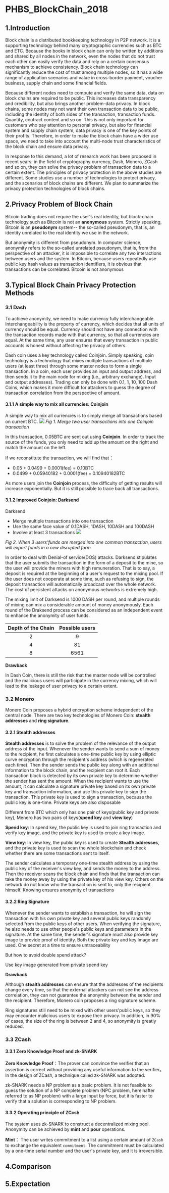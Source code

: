 # PHBS_BlockChain_2018


## 1.Introduction

Block chain is a distributed bookkeeping technology in P2P network. It is a supporting technology behind many cryptographic currencies such as BTC and ETC. Because the books in block chain can only be written by additions and shared by all nodes in the network, even the nodes that do not trust each other can easily verify the data and rely on a certain consensus mechanism to achieve consistency. Block chain technology can significantly reduce the cost of trust among multiple nodes, so it has a wide range of application scenarios and value in cross-border payment, voucher business, supply chain and some financial fields.

Because different nodes need to compute and verify the same data, data on block chains are required to be public. This increases data transparency and credibility, but also brings another problem-data privacy. In block chains, some nodes may not want their own transaction data to be public, including the identity of both sides of the transaction, transaction funds. Quantity, contract content and so on. This is not only important for customers who pay attention to personal privacy, but also for financial system and supply chain system, data privacy is one of the key points of their profits. Therefore, in order to make the block chain have a wider use space, we need to take into account the multi-node trust characteristics of the block chain and ensure data privacy.

In response to this demand, a lot of research work has been proposed in recent years: in the field of cryptography currency, Dash, Monero, ZCash and so on, they can solve the privacy problem of transaction data to a certain extent. The principles of privacy protection in the above studies are different. Some studies use a number of technologies to protect privacy, and the scenarios of block chains are different. We plan to summarize the privacy protection technologies of block chains.

## 2.Privacy Problem of Block Chain

Bitcoin trading does not require the user's real identity, but block-chain technology such as Bitcoin is not an **anonymous** system. Strictly speaking, Bitcoin is an **pseudonym** system-- the so-called pseudonym, that is, an identity unrelated to the real identity we use in the network. 

But anonymity is different from pseudonym. In computer science, anonymity refers to the so-called unrelated pseudonym, that is, from the perspective of an attacker, it is impossible to correlate any two interactions between users and the system. In Bitcoin, because users repeatedly use public key hash values as transaction identifiers, it is obvious that transactions can be correlated. Bitcoin is not anonymous

## 3.Typical Block Chain Privacy Protection Methods

### 3.1 Dash

To achieve anonymity, we need to make currency fully interchangeable. Interchangeability is the property of currency, which decides that all units of currency should be equal. Currency should not have any connection with the transaction records made with that currency, so that all currencies are equal. At the same time, any user ensures that every transaction in public accounts is honest without affecting the privacy of others.

Dash coin uses a key technology called Coinjoin. Simply speaking, coin technology is a technology that mixes multiple transactions of multiple users (at least three) through some master nodes to form a single transaction. In a coin, each user provides an input and output address, and then sends it to the main node for mixing (i.e., arbitrary exchange). Input and output addresses). Trading can only be done with 0.1, 1, 10, 100 Dash Coins, which makes it more difficult for attackers to guess the degree of transaction correlation from the perspective of amount.

#### 3.1.1 A simple way to mix all currencies: Coinjoin

A simple way to mix all currencies is to simply merge all transactions based on current BTC.
![](coinjoin.png)
*Fig 1. Merge two user transactions into one Coinjoin transaction*

In this transaction, 0.05BTC are sent out using **Coinjoin**. In order to track the source of the funds, you only need to add up the amount on the right and match the amount on the left.

If we reconstitute the transaction, we will find that：
* 0.05 + 0.0499 + 0.0001(fee) = 0.10BTC
* 0.0499 + 0.05940182 + 0.0001(fee) = 0.10940182BTC

As more users join the **Coinjoin** process, the difficulty of getting results will increase exponentially. But it is still possible to trace back all transactions.


#### 3.1.2 Improved Coinjoin: Darksend

Darksend
* Merge multiple transactions into one transaction
* Use the same face value of 0.1DASH, 1DASH, 10DASH and 100DASH
* Involve at least 3 transactions
![](darksend.png)

*Fig 2. When 3 users'funds are merged into one common transaction, users will export funds in a new disrupted form.*

In order to deal with Denial-of service(DOS) attacks. Darksend stipulates that the user submits the transaction in the form of a deposit to the mine, so the user will provide the miners with high remuneration. That is to say, a deposit is required at the beginning of a user's request to the mixing pool. If the user does not cooperate at some time, such as refusing to sign, the deposit transaction will automatically broadcast over the whole network. The cost of persistent attacks on anonymous networks is extremely high.

The mixing limit of Darksend is 1000 DASH per round, and multiple rounds of mixing can mix a considerable amount of money anonymously. Each round of the Draksend process can be considered as an independent event to enhance the anonymity of user funds.

| Depth of the Chain|Possible users|
|:------:|:------:|
|2   | 9   |
|4 |  81  |
|8  |  6561   |



**Drawback**

In Dash Coin, there is still the risk that the master node will be controlled and the malicious users will participate in the currency mixing, which will lead to the leakage of user privacy to a certain extent.

### 3.2 Monero

Monero Coin proposes a hybrid encryption scheme independent of the central node. There are two key technologies of Monero Coin: **stealth addresses** and **ring signature**.

#### 3.2.1 Stealth addresses

**Stealth addresses** is to solve the problem of the relevance of the output address of the input. Whenever the sender wants to send a sum of money to the recipient, he first calculates a one-time public key by using elliptic curve encryption through the recipient's address (which is regenerated each time). Then the sender sends the public key along with an additional information to the block chain, and the recipient can root it. Each transaction block is detected by its own private key to determine whether the sender has sent the amount. When the recipient wants to use the amount, it can calculate a signature private key based on its own private key and transaction information, and use this private key to sign the transaction. This private key is used to sign a transaction, because the public key is one-time. Private keys are also disposable

Different from BTC which only has one pair of keys(public key and private key), Menero has two pairs of keys(**spend key** and **view key**)

**Spend key**: In spend key, the public key is used to join ring transaction and verify key image, and the private key is used to create a key image.

**View key**: In view key, the public key is used to create **Stealth addresses**, and the private key is used to scan the whole blockchain and check whether there are some transactions sent to itself.

The sender calculates a temporary one-time stealth address by using the public key of the receiver's view key, and sends the money to the address. Then the receiver scans the block chain and finds that the transaction can take the money away by using the private key of his view key. Others on the network do not know who the transaction is sent to, only the recipient himself. Knowing ensures anonymity of transactions

#### 3.2.2 Ring Signature

Whenever the sender wants to establish a transaction, he will sign the transaction with his own private key and several public keys randomly selected from the public keys of other users. When verifying the signature, he also needs to use other people's public keys and parameters in the signature. At the same time, the sender's signature must also provide key image to provide proof of identity. Both the private key and key image are used. One secret at a time to ensure untraceability

But how to avoid double spend attack?

Use key image generated from private spend key


**Drawback**

Although **stealth addresses** can ensure that the addresses of the recipients change every time, so that the external attackers can not see the address correlation, they can not guarantee the anonymity between the sender and the recipient. Therefore, Monero coin proposes a ring signature scheme.

Ring signatures still need to be mixed with other users'public keys, so they may encounter malicious users to expose their privacy. In addition, in 90% of cases, the size of the ring is between 2 and 4, so anonymity is greatly reduced.

### 3.3 ZCash

#### 3.3.1 Zero Knowledge Proof and zk-SNARK

**Zero Knowledge Proof**：The prover can convince the verifier that an assertion is correct without providing any useful information to the verifier。In the design of ZCash, a technique called zk-SNARK was adopted.

zk-SNARK needs a NP problem as a basic problem. It is not feasible to guess the solution of a NP complete problem (NPC problem, hereinafter referred to as NP problem) with a large input by force, but it is faster to verify that a solution is corresponding to NP problem.

#### 3.3.2 Operating principle of ZCcsh
The system uses zk-SNARK to construct a decentralized mixing pool. Anonymity can be achieved by **mint** and **pour** operations.

**Mint**： The user writes commitment to a list using a certain amount of `ZCash` to exchange the equivalent `commitment`. The commitment must be calculated by a one-time serial number and the user's private key, and it is irreversible.





## 4.Comparison

## 5.Expectation
